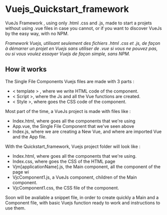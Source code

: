 # Vuejs_Quickstart_framework
VueJs Framework , using only .html .css and .js, made to start a projets without using .vue files in case you cannot, or if you want to discover VueJs by the easy way, with no NPM.

*Framework Vuejs, utilisant seulement des fichiers .html .css et .js, de façon à démarrer un projet en Vuejs sans utiliser de .vue si vous ne pouvez pas, ou si vous voulez essayer Vuejs de façon simple, sans NPM.*

## How it works
The Single File Components Vuejs files are made with 3 parts :

 - < template > , where we write HTML code of the component.
 - < Script >, where the Js and all the Vue functions are created.
 - < Style >, where goes the CSS code of the component.

Most part of the time, a VueJs project is made with files like :

 - Index.html, where goes all the components that we're using
 - App.vue, the Single File Component that we've seen above
 - Index.js, where we are creating a New Vue, and where are imported Vue and the App file.

With the Quickstart_framework, Vuejs project folder will look like :

 - Index.html, where goes all the components that we're using.
 - Index.css, where goes the CSS of the HTML page
 - Vjm[applicationName].js, the Main component, all the component of the page wi
 - VjcComponent1.js, a VueJs component, children of the Main component.
 - VjcComponent1.css, the CSS file of the component.

Soon will be avaliable a snippet file, in order to create quickly a Main and a Component file,
with basic Vuejs function ready to work and instructions to use them.
